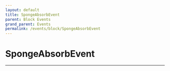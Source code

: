 ```yaml
---
layout: default
title: SpongeAbsorbEvent
parent: Block Events
grand_parent: Events
permalink: /events/block/SpongeAbsorbEvent
---
```


# SpongeAbsorbEvent

---
